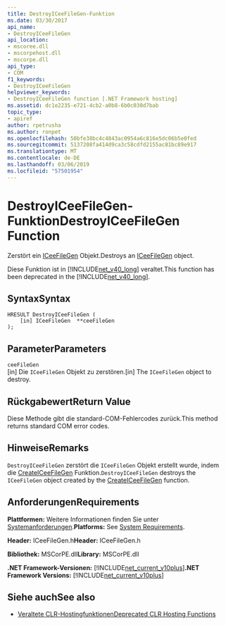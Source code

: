 ```yaml
---
title: DestroyICeeFileGen-Funktion
ms.date: 03/30/2017
api_name:
- DestroyICeeFileGen
api_location:
- mscoree.dll
- mscorpehost.dll
- mscorpe.dll
api_type:
- COM
f1_keywords:
- DestroyICeeFileGen
helpviewer_keywords:
- DestroyICeeFileGen function [.NET Framework hosting]
ms.assetid: dc1e2235-e721-4cb2-a0b8-6b0c030d7bab
topic_type:
- apiref
author: rpetrusha
ms.author: ronpet
ms.openlocfilehash: 50bfe38bc4c4843ac0954a6c816e5dc06b5e0fed
ms.sourcegitcommit: 5137208fa414d9ca3c58cdfd2155ac81bc89e917
ms.translationtype: MT
ms.contentlocale: de-DE
ms.lasthandoff: 03/06/2019
ms.locfileid: "57501954"
---
```

# <a name="destroyiceefilegen-function"></a><span data-ttu-id="032c3-102">DestroyICeeFileGen-Funktion</span><span class="sxs-lookup"><span data-stu-id="032c3-102">DestroyICeeFileGen Function</span></span>
<span data-ttu-id="032c3-103">Zerstört ein [ICeeFileGen](../../../../docs/framework/unmanaged-api/hosting/iceefilegen-class.md) Objekt.</span><span class="sxs-lookup"><span data-stu-id="032c3-103">Destroys an [ICeeFileGen](../../../../docs/framework/unmanaged-api/hosting/iceefilegen-class.md) object.</span></span>  
  
 <span data-ttu-id="032c3-104">Diese Funktion ist in [!INCLUDE[net_v40_long](../../../../includes/net-v40-long-md.md)] veraltet.</span><span class="sxs-lookup"><span data-stu-id="032c3-104">This function has been deprecated in the [!INCLUDE[net_v40_long](../../../../includes/net-v40-long-md.md)].</span></span>  
  
## <a name="syntax"></a><span data-ttu-id="032c3-105">Syntax</span><span class="sxs-lookup"><span data-stu-id="032c3-105">Syntax</span></span>  
  
```  
HRESULT DestroyICeeFileGen (  
    [in] ICeeFileGen  **ceeFileGen  
);  
```  
  
## <a name="parameters"></a><span data-ttu-id="032c3-106">Parameter</span><span class="sxs-lookup"><span data-stu-id="032c3-106">Parameters</span></span>  
 `ceeFileGen`  
 <span data-ttu-id="032c3-107">[in] Die `ICeeFileGen` Objekt zu zerstören.</span><span class="sxs-lookup"><span data-stu-id="032c3-107">[in] The `ICeeFileGen` object to destroy.</span></span>  
  
## <a name="return-value"></a><span data-ttu-id="032c3-108">Rückgabewert</span><span class="sxs-lookup"><span data-stu-id="032c3-108">Return Value</span></span>  
 <span data-ttu-id="032c3-109">Diese Methode gibt die standard-COM-Fehlercodes zurück.</span><span class="sxs-lookup"><span data-stu-id="032c3-109">This method returns standard COM error codes.</span></span>  
  
## <a name="remarks"></a><span data-ttu-id="032c3-110">Hinweise</span><span class="sxs-lookup"><span data-stu-id="032c3-110">Remarks</span></span>  
 <span data-ttu-id="032c3-111">`DestroyICeeFileGen` zerstört die `ICeeFileGen` Objekt erstellt wurde, indem die [CreateICeeFileGen](../../../../docs/framework/unmanaged-api/hosting/createiceefilegen-function.md) Funktion.</span><span class="sxs-lookup"><span data-stu-id="032c3-111">`DestroyICeeFileGen` destroys the `ICeeFileGen` object created by the [CreateICeeFileGen](../../../../docs/framework/unmanaged-api/hosting/createiceefilegen-function.md) function.</span></span>  
  
## <a name="requirements"></a><span data-ttu-id="032c3-112">Anforderungen</span><span class="sxs-lookup"><span data-stu-id="032c3-112">Requirements</span></span>  
 <span data-ttu-id="032c3-113">**Plattformen:** Weitere Informationen finden Sie unter [Systemanforderungen](../../../../docs/framework/get-started/system-requirements.md).</span><span class="sxs-lookup"><span data-stu-id="032c3-113">**Platforms:** See [System Requirements](../../../../docs/framework/get-started/system-requirements.md).</span></span>  
  
 <span data-ttu-id="032c3-114">**Header:** ICeeFileGen.h</span><span class="sxs-lookup"><span data-stu-id="032c3-114">**Header:** ICeeFileGen.h</span></span>  
  
 <span data-ttu-id="032c3-115">**Bibliothek:** MSCorPE.dll</span><span class="sxs-lookup"><span data-stu-id="032c3-115">**Library:** MSCorPE.dll</span></span>  
  
 <span data-ttu-id="032c3-116">**.NET Framework-Versionen:** [!INCLUDE[net_current_v10plus](../../../../includes/net-current-v10plus-md.md)]</span><span class="sxs-lookup"><span data-stu-id="032c3-116">**.NET Framework Versions:** [!INCLUDE[net_current_v10plus](../../../../includes/net-current-v10plus-md.md)]</span></span>  
  
## <a name="see-also"></a><span data-ttu-id="032c3-117">Siehe auch</span><span class="sxs-lookup"><span data-stu-id="032c3-117">See also</span></span>
- [<span data-ttu-id="032c3-118">Veraltete CLR-Hostingfunktionen</span><span class="sxs-lookup"><span data-stu-id="032c3-118">Deprecated CLR Hosting Functions</span></span>](../../../../docs/framework/unmanaged-api/hosting/deprecated-clr-hosting-functions.md)
